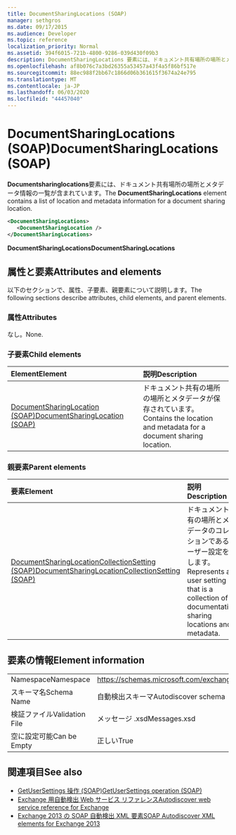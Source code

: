 ```yaml
---
title: DocumentSharingLocations (SOAP)
manager: sethgros
ms.date: 09/17/2015
ms.audience: Developer
ms.topic: reference
localization_priority: Normal
ms.assetid: 394f6015-721b-4800-9286-039d430f09b3
description: DocumentSharingLocations 要素には、ドキュメント共有場所の場所とメタデータ情報の一覧が含まれています。
ms.openlocfilehash: af8b076c7a3bd26355a53457a43f4a5f86bf517e
ms.sourcegitcommit: 88ec988f2bb67c1866d06b361615f3674a24e795
ms.translationtype: MT
ms.contentlocale: ja-JP
ms.lasthandoff: 06/03/2020
ms.locfileid: "44457040"
---
```

# <a name="documentsharinglocations-soap"></a><span data-ttu-id="537cf-103">DocumentSharingLocations (SOAP)</span><span class="sxs-lookup"><span data-stu-id="537cf-103">DocumentSharingLocations (SOAP)</span></span>

<span data-ttu-id="537cf-104">**Documentsharinglocations**要素には、ドキュメント共有場所の場所とメタデータ情報の一覧が含まれています。</span><span class="sxs-lookup"><span data-stu-id="537cf-104">The **DocumentSharingLocations** element contains a list of location and metadata information for a document sharing location.</span></span> 
  
```XML
<DocumentSharingLocations>
   <DocumentSharingLocation />
</DocumentSharingLocations>
```

 <span data-ttu-id="537cf-105">**DocumentSharingLocations**</span><span class="sxs-lookup"><span data-stu-id="537cf-105">**DocumentSharingLocations**</span></span>
## <a name="attributes-and-elements"></a><span data-ttu-id="537cf-106">属性と要素</span><span class="sxs-lookup"><span data-stu-id="537cf-106">Attributes and elements</span></span>

<span data-ttu-id="537cf-107">以下のセクションで、属性、子要素、親要素について説明します。</span><span class="sxs-lookup"><span data-stu-id="537cf-107">The following sections describe attributes, child elements, and parent elements.</span></span>
  
### <a name="attributes"></a><span data-ttu-id="537cf-108">属性</span><span class="sxs-lookup"><span data-stu-id="537cf-108">Attributes</span></span>

<span data-ttu-id="537cf-109">なし。</span><span class="sxs-lookup"><span data-stu-id="537cf-109">None.</span></span>
  
### <a name="child-elements"></a><span data-ttu-id="537cf-110">子要素</span><span class="sxs-lookup"><span data-stu-id="537cf-110">Child elements</span></span>

|<span data-ttu-id="537cf-111">**Element**</span><span class="sxs-lookup"><span data-stu-id="537cf-111">**Element**</span></span>|<span data-ttu-id="537cf-112">**説明**</span><span class="sxs-lookup"><span data-stu-id="537cf-112">**Description**</span></span>|
|:-----|:-----|
|[<span data-ttu-id="537cf-113">DocumentSharingLocation (SOAP)</span><span class="sxs-lookup"><span data-stu-id="537cf-113">DocumentSharingLocation (SOAP)</span></span>](documentsharinglocation-soap.md) <br/> |<span data-ttu-id="537cf-114">ドキュメント共有の場所の場所とメタデータが保存されています。</span><span class="sxs-lookup"><span data-stu-id="537cf-114">Contains the location and metadata for a document sharing location.</span></span>  <br/> |
   
### <a name="parent-elements"></a><span data-ttu-id="537cf-115">親要素</span><span class="sxs-lookup"><span data-stu-id="537cf-115">Parent elements</span></span>

|<span data-ttu-id="537cf-116">**要素**</span><span class="sxs-lookup"><span data-stu-id="537cf-116">**Element**</span></span>|<span data-ttu-id="537cf-117">**説明**</span><span class="sxs-lookup"><span data-stu-id="537cf-117">**Description**</span></span>|
|:-----|:-----|
|[<span data-ttu-id="537cf-118">DocumentSharingLocationCollectionSetting (SOAP)</span><span class="sxs-lookup"><span data-stu-id="537cf-118">DocumentSharingLocationCollectionSetting (SOAP)</span></span>](documentsharinglocationcollectionsetting-soap.md) <br/> |<span data-ttu-id="537cf-119">ドキュメント共有の場所とメタデータのコレクションであるユーザー設定を表します。</span><span class="sxs-lookup"><span data-stu-id="537cf-119">Represents a user setting that is a collection of documentation sharing locations and metadata.</span></span>  <br/> |
   
## <a name="element-information"></a><span data-ttu-id="537cf-120">要素の情報</span><span class="sxs-lookup"><span data-stu-id="537cf-120">Element information</span></span>

|||
|:-----|:-----|
|<span data-ttu-id="537cf-121">Namespace</span><span class="sxs-lookup"><span data-stu-id="537cf-121">Namespace</span></span>  <br/> |https://schemas.microsoft.com/exchange/2010/Autodiscover  <br/> |
|<span data-ttu-id="537cf-122">スキーマ名</span><span class="sxs-lookup"><span data-stu-id="537cf-122">Schema Name</span></span>  <br/> |<span data-ttu-id="537cf-123">自動検出スキーマ</span><span class="sxs-lookup"><span data-stu-id="537cf-123">Autodiscover schema</span></span>  <br/> |
|<span data-ttu-id="537cf-124">検証ファイル</span><span class="sxs-lookup"><span data-stu-id="537cf-124">Validation File</span></span>  <br/> |<span data-ttu-id="537cf-125">メッセージ .xsd</span><span class="sxs-lookup"><span data-stu-id="537cf-125">Messages.xsd</span></span>  <br/> |
|<span data-ttu-id="537cf-126">空に設定可能</span><span class="sxs-lookup"><span data-stu-id="537cf-126">Can be Empty</span></span>  <br/> |<span data-ttu-id="537cf-127">正しい</span><span class="sxs-lookup"><span data-stu-id="537cf-127">True</span></span>  <br/> |
   
## <a name="see-also"></a><span data-ttu-id="537cf-128">関連項目</span><span class="sxs-lookup"><span data-stu-id="537cf-128">See also</span></span>

- [<span data-ttu-id="537cf-129">GetUserSettings 操作 (SOAP)</span><span class="sxs-lookup"><span data-stu-id="537cf-129">GetUserSettings operation (SOAP)</span></span>](getusersettings-operation-soap.md)
- [<span data-ttu-id="537cf-130">Exchange 用自動検出 Web サービス リファレンス</span><span class="sxs-lookup"><span data-stu-id="537cf-130">Autodiscover web service reference for Exchange</span></span>](autodiscover-web-service-reference-for-exchange.md)
- [<span data-ttu-id="537cf-131">Exchange 2013 の SOAP 自動検出 XML 要素</span><span class="sxs-lookup"><span data-stu-id="537cf-131">SOAP Autodiscover XML elements for Exchange 2013</span></span>](soap-autodiscover-xml-elements-for-exchange-2013.md)

